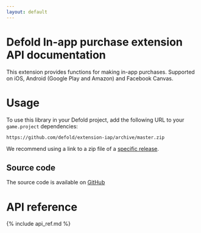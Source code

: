 ```yaml
---
layout: default
---
```


# Defold In-app purchase extension API documentation

This extension provides functions for making in-app purchases. Supported on iOS, Android (Google Play and Amazon) and Facebook Canvas.

# Usage
To use this library in your Defold project, add the following URL to your <code class="inline-code-block">game.project</code> dependencies:

    https://github.com/defold/extension-iap/archive/master.zip

We recommend using a link to a zip file of a [specific release](https://github.com/defold/extension-iap/releases).

## Source code

The source code is available on [GitHub](https://github.com/defold/extension-iap)


# API reference

{% include api_ref.md %}
